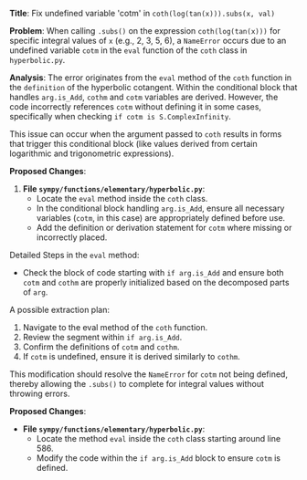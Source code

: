 **Title**: Fix undefined variable 'cotm' in `coth(log(tan(x))).subs(x, val)`

**Problem**: 
When calling `.subs()` on the expression `coth(log(tan(x)))` for specific integral values of `x` (e.g., 2, 3, 5, 6), a `NameError` occurs due to an undefined variable `cotm` in the `eval` function of the `coth` class in `hyperbolic.py`.

**Analysis**:
The error originates from the `eval` method of the `coth` function in the `definition` of the hyperbolic cotangent. Within the conditional block that handles `arg.is_Add`, `cothm` and `cotm` variables are derived. However, the code incorrectly references `cotm` without defining it in some cases, specifically when checking `if cotm is S.ComplexInfinity`.

This issue can occur when the argument passed to `coth` results in forms that trigger this conditional block (like values derived from certain logarithmic and trigonometric expressions).

**Proposed Changes**:
1. **File `sympy/functions/elementary/hyperbolic.py`**:
    - Locate the `eval` method inside the `coth` class.
    - In the conditional block handling `arg.is_Add`, ensure all necessary variables (`cotm`, in this case) are appropriately defined before use.
    - Add the definition or derivation statement for `cotm` where missing or incorrectly placed.

Detailed Steps in the `eval` method:
   - Check the block of code starting with `if arg.is_Add` and ensure both `cotm` and `cothm` are properly initialized based on the decomposed parts of `arg`.

A possible extraction plan:
1. Navigate to the eval method of the `coth` function.
2. Review the segment within `if arg.is_Add`.
3. Confirm the definitions of `cotm` and `cothm`.
4. If `cotm` is undefined, ensure it is derived similarly to `cothm`.

This modification should resolve the `NameError` for `cotm` not being defined, thereby allowing the `.subs()` to complete for integral values without throwing errors.

**Proposed Changes**:

- **File `sympy/functions/elementary/hyperbolic.py`**:
    - Locate the method `eval` inside the `coth` class starting around line 586.
    - Modify the code within the `if arg.is_Add` block to ensure `cotm` is defined.
        